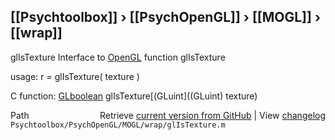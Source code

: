 ## [[Psychtoolbox]] &#8250; [[PsychOpenGL]] &#8250; [[MOGL]] &#8250; [[wrap]]

glIsTexture  Interface to [OpenGL](OpenGL) function glIsTexture  
  
usage:  r = glIsTexture( texture )  
  
C function:  [GLboolean](GLboolean) glIsTexture[(GLuint]((GLuint) texture)  




<div class="code_header" style="text-align:right;">
  <span style="float:left;">Path&nbsp;&nbsp;</span> <span class="counter">Retrieve <a href=
  "https://raw.github.com/Psychtoolbox-3/Psychtoolbox-3/beta/Psychtoolbox/PsychOpenGL/MOGL/wrap/glIsTexture.m">current version from GitHub</a> | View <a href=
  "https://github.com/Psychtoolbox-3/Psychtoolbox-3/commits/beta/Psychtoolbox/PsychOpenGL/MOGL/wrap/glIsTexture.m">changelog</a></span>
</div>
<div class="code">
  <code>Psychtoolbox/PsychOpenGL/MOGL/wrap/glIsTexture.m</code>
</div>

